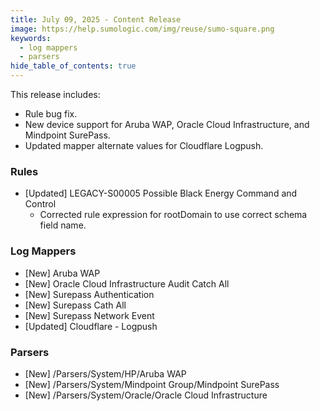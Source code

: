 ```yaml
---
title: July 09, 2025 - Content Release
image: https://help.sumologic.com/img/reuse/sumo-square.png
keywords:
  - log mappers
  - parsers
hide_table_of_contents: true    
---
```


This release includes:
- Rule bug fix.
- New device support for Aruba WAP, Oracle Cloud Infrastructure, and Mindpoint SurePass.
- Updated mapper alternate values for Cloudflare Logpush.

### Rules
- [Updated] LEGACY-S00005 Possible Black Energy Command and Control
    - Corrected rule expression for rootDomain to use correct schema field name.

### Log Mappers
- [New] Aruba WAP
- [New] Oracle Cloud Infrastructure Audit Catch All
- [New] Surepass Authentication
- [New] Surepass Cath All
- [New] Surepass Network Event
- [Updated] Cloudflare - Logpush

### Parsers
- [New] /Parsers/System/HP/Aruba WAP
- [New] /Parsers/System/Mindpoint Group/Mindpoint SurePass
- [New] /Parsers/System/Oracle/Oracle Cloud Infrastructure
